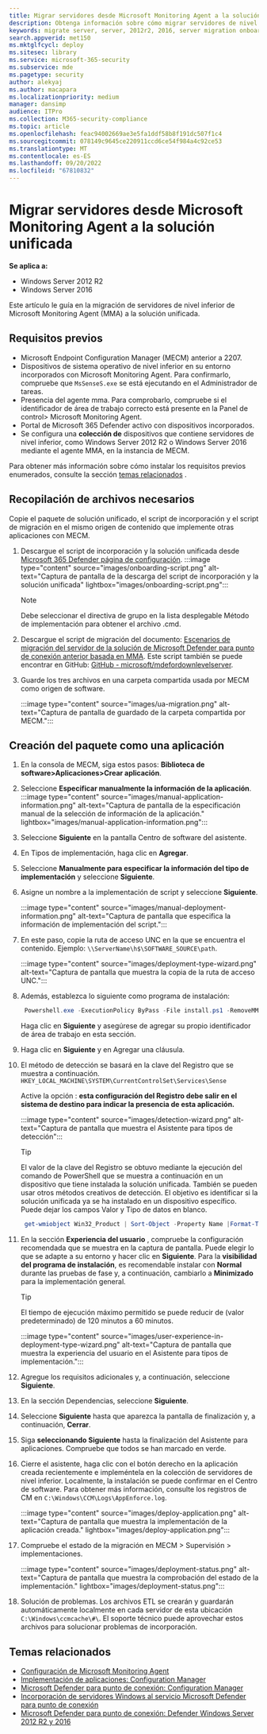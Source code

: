 ```yaml
---
title: Migrar servidores desde Microsoft Monitoring Agent a la solución unificada
description: Obtenga información sobre cómo migrar servidores de nivel inferior de Microsoft Monitoring Agent a la nueva solución unificada paso a paso de este artículo.
keywords: migrate server, server, 2012r2, 2016, server migration onboard Microsoft Defender para punto de conexión servers, MECM, Microsoft Monitoring Agent, MMA, downlevel server, unified solution, UA
search.appverid: met150
ms.mktglfcycl: deploy
ms.sitesec: library
ms.service: microsoft-365-security
ms.subservice: mde
ms.pagetype: security
author: alekyaj
ms.author: macapara
ms.localizationpriority: medium
manager: dansimp
audience: ITPro
ms.collection: M365-security-compliance
ms.topic: article
ms.openlocfilehash: feac94002669ae3e5fa1ddf58b8f191dc507f1c4
ms.sourcegitcommit: 078149c9645ce220911ccd6ce54f984a4c92ce53
ms.translationtype: MT
ms.contentlocale: es-ES
ms.lasthandoff: 09/20/2022
ms.locfileid: "67810832"
---
```

# <a name="migrating-servers-from-microsoft-monitoring-agent-to-the-unified-solution"></a>Migrar servidores desde Microsoft Monitoring Agent a la solución unificada

**Se aplica a:**

- Windows Server 2012 R2
- Windows Server 2016

Este artículo le guía en la migración de servidores de nivel inferior de Microsoft Monitoring Agent (MMA) a la solución unificada.

## <a name="prerequisites"></a>Requisitos previos

- Microsoft Endpoint Configuration Manager (MECM) anterior a 2207.
- Dispositivos de sistema operativo de nivel inferior en su entorno incorporados con Microsoft Monitoring Agent. Para confirmarlo, compruebe que `MsSenseS.exe` se está ejecutando en el Administrador de tareas.
- Presencia del agente mma. Para comprobarlo, compruebe si el identificador de área de trabajo correcto está presente en la Panel de control> Microsoft Monitoring Agent.
- Portal de Microsoft 365 Defender activo con dispositivos incorporados.
- Se configura una **colección de** dispositivos que contiene servidores de nivel inferior, como Windows Server 2012 R2 o Windows Server 2016 mediante el agente MMA, en la instancia de MECM.

Para obtener más información sobre cómo instalar los requisitos previos enumerados, consulte la sección [temas relacionados](#related-topics) .

## <a name="gather-required-files"></a>Recopilación de archivos necesarios

Copie el paquete de solución unificado, el script de incorporación y el script de migración en el mismo origen de contenido que implemente otras aplicaciones con MECM.

1. Descargue el script de incorporación y la solución unificada desde [Microsoft 365 Defender página de configuración](https://sip.security.microsoft.com/preferences2/onboarding).
   :::image type="content" source="images/onboarding-script.png" alt-text="Captura de pantalla de la descarga del script de incorporación y la solución unificada" lightbox="images/onboarding-script.png":::
   > [!Note]
   > Debe seleccionar el directiva de grupo en la lista desplegable Método de implementación para obtener el archivo .cmd.
2. Descargue el script de migración del documento: [Escenarios de migración del servidor de la solución de Microsoft Defender para punto de conexión anterior basada en MMA](server-migration.md). Este script también se puede encontrar en GitHub: [GitHub - microsoft/mdefordownlevelserver](https://github.com/microsoft/mdefordownlevelserver).
3. Guarde los tres archivos en una carpeta compartida usada por MECM como origen de software.

   :::image type="content" source="images/ua-migration.png" alt-text="Captura de pantalla de guardado de la carpeta compartida por MECM.":::

## <a name="create-the-package-as-an-application"></a>Creación del paquete como una aplicación

1. En la consola de MECM, siga estos pasos: **Biblioteca de software>Aplicaciones>Crear aplicación**.
2. Seleccione **Especificar manualmente la información de la aplicación**.
   :::image type="content" source="images/manual-application-information.png" alt-text="Captura de pantalla de la especificación manual de la selección de información de la aplicación." lightbox="images/manual-application-information.png":::
3. Seleccione **Siguiente** en la pantalla Centro de software del asistente.
4. En Tipos de implementación, haga clic en **Agregar**.
5. Seleccione **Manualmente para especificar la información del tipo de implementación** y seleccione **Siguiente**.
6. Asigne un nombre a la implementación de script y seleccione **Siguiente**.

   :::image type="content" source="images/manual-deployment-information.png" alt-text="Captura de pantalla que especifica la información de implementación del script.":::
7. En este paso, copie la ruta de acceso UNC en la que se encuentra el contenido. Ejemplo: `\\ServerName\h$\SOFTWARE_SOURCE\path`.

   :::image type="content" source="images/deployment-type-wizard.png" alt-text="Captura de pantalla que muestra la copia de la ruta de acceso UNC.":::
  
8. Además, establezca lo siguiente como programa de instalación:

     ```powershell
      Powershell.exe -ExecutionPolicy ByPass -File install.ps1 -RemoveMMA <workspace ID> -OnboardingScript .\WindowsDefenderATPOnboardingScript.cmd 
     ```

      Haga clic en **Siguiente** y asegúrese de agregar su propio identificador de área de trabajo en esta sección.
9. Haga clic en **Siguiente** y en Agregar una cláusula.
10. El método de detección se basará en la clave del Registro que se muestra a continuación.
      `HKEY_LOCAL_MACHINE\SYSTEM\CurrentControlSet\Services\Sense`

      Active la opción : **esta configuración del Registro debe salir en el sistema de destino para indicar la presencia de esta aplicación.**

      :::image type="content" source="images/detection-wizard.png" alt-text="Captura de pantalla que muestra el Asistente para tipos de detección":::

      >[!TIP]
      >El valor de la clave del Registro se obtuvo mediante la ejecución del comando de PowerShell que se muestra a continuación en un dispositivo que tiene instalada la solución unificada. También se pueden usar otros métodos creativos de detección. El objetivo es identificar si la solución unificada ya se ha instalado en un dispositivo específico. Puede dejar los campos Valor y Tipo de datos en blanco.

     ```powershell
      get-wmiobject Win32_Product | Sort-Object -Property Name |Format-Table IdentifyingNumber, Name, LocalPackage -AutoSize 
     ```

11. En la sección **Experiencia del usuario** , compruebe la configuración recomendada que se muestra en la captura de pantalla. Puede elegir lo que se adapte a su entorno y hacer clic en **Siguiente**. Para la **visibilidad del programa de instalación**, es recomendable instalar con **Normal** durante las pruebas de fase y, a continuación, cambiarlo a **Minimizado** para la implementación general.

     >[!TIP]
     >El tiempo de ejecución máximo permitido se puede reducir de (valor predeterminado) de 120 minutos a 60 minutos.

     :::image type="content" source="images/user-experience-in-deployment-type-wizard.png" alt-text="Captura de pantalla que muestra la experiencia del usuario en el Asistente para tipos de implementación.":::

12. Agregue los requisitos adicionales y, a continuación, seleccione **Siguiente**. 
13. En la sección Dependencias, seleccione **Siguiente**. 
14. Seleccione **Siguiente** hasta que aparezca la pantalla de finalización y, a continuación, **Cerrar**.
15. Siga **seleccionando Siguiente** hasta la finalización del Asistente para aplicaciones. Compruebe que todos se han marcado en verde.
16. Cierre el asistente, haga clic con el botón derecho en la aplicación creada recientemente e impleméntela en la colección de servidores de nivel inferior. Localmente, la instalación se puede confirmar en el Centro de software. Para obtener más información, consulte los registros de CM en `C:\Windows\CCM\Logs\AppEnforce.log`.

    :::image type="content" source="images/deploy-application.png" alt-text="Captura de pantalla que muestra la implementación de la aplicación creada." lightbox="images/deploy-application.png":::
     
17. Compruebe el estado de la migración en MECM > Supervisión > implementaciones.

    :::image type="content" source="images/deployment-status.png" alt-text="Captura de pantalla que muestra la comprobación del estado de la implementación." lightbox="images/deployment-status.png":::
      
18. Solución de problemas. Los archivos ETL se crearán y guardarán automáticamente localmente en cada servidor de esta ubicación `C:\Windows\ccmcache\#\`. El soporte técnico puede aprovechar estos archivos para solucionar problemas de incorporación.

## <a name="related-topics"></a>Temas relacionados

- [Configuración de Microsoft Monitoring Agent](/services-hub/health/mma-setup)
- [Implementación de aplicaciones: Configuration Manager](/mem/configmgr/apps/deploy-use/deploy-applications)
- [Microsoft Defender para punto de conexión: Configuration Manager](/mem/configmgr/protect/deploy-use/defender-advanced-threat-protection)
- [Incorporación de servidores Windows al servicio Microsoft Defender para punto de conexión](configure-server-endpoints.md)
- [Microsoft Defender para punto de conexión: Defender Windows Server 2012 R2 y 2016](https://techcommunity.microsoft.com/t5/microsoft-defender-for-endpoint/defending-windows-server-2012-r2-and-2016/ba-p/2783292)
